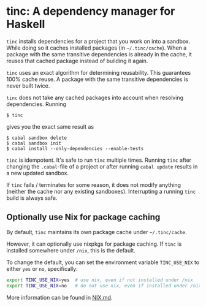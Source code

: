 # tinc: A dependency manager for Haskell

`tinc` installs dependencies for a project that you work on into a sandbox.
While doing so it caches installed packages (in `~/.tinc/cache`).  When a
package with the same transitive dependencies is already in the cache, it
reuses that cached package instead of building it again.

`tinc` uses an exact algorithm for determining reusability.  This guarantees
100% cache reuse.  A package with the same transitive dependencies is never
built twice.

`tinc` does not take any cached packages into account when resolving
dependencies.  Running

    $ tinc

gives you the exact same result as

    $ cabal sandbox delete
    $ cabal sandbox init
    $ cabal install --only-dependencies --enable-tests

`tinc` is idempotent.  It's safe to run `tinc` multiple times.  Running `tinc`
after changing the `.cabal`-file of a project or after running `cabal update`
results in a new updated sandbox.

If `tinc` fails / terminates for some reason, it does not modify anything
(neither the cache nor any existing sandboxes).  Interrupting a running `tinc`
build is always safe.

## Optionally use Nix for package caching
By default, `tinc` maintains its own package cache under `~/.tinc/cache`.

However, it can optionally use nixpkgs for package caching.
If `tinc` is installed somewhere under `/nix`, this is the default.

To change the default, you can set the environment variable
`TINC_USE_NIX` to either `yes` or `no`, specifically:
```bash
export TINC_USE_NIX=yes  # use nix, even if not installed under /nix
export TINC_USE_NIX=no   # do not use nix, even if installed under /nix
```

More information can be found in [NIX.md](NIX.md).
